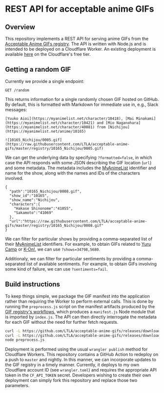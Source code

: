 # REST API for acceptable anime GIFs

## Overview

This repository implements a REST API for serving anime GIFs from the [Acceptable Anime GIFs registry](https://github.com/LTLA/acceptable-anime-gifs).
The API is written with Node.js and is intended to be deployed on a Cloudflare Worker.
An existing deployment is available [here](https://anime-gifs.aaron-lun.workers.dev) on the Cloudflare's free tier.

## Getting a random GIF

Currently we provide a single endpoint:

```
GET /random
```

This returns information for a single randomly chosen GIF hosted on GitHub.
By default, this is formatted with Markdown for immediate use in, e.g., Slack messages:

```
[Yuuko Aioi](https://myanimelist.net/character/10418), [Mai Minakami](https://myanimelist.net/character/10421) and [Mio Naganohara](https://myanimelist.net/character/40081) from [Nichijou](https://myanimelist.net/anime/10165)

![10165_Nichijou/0005.gif](https://raw.githubusercontent.com/LTLA/acceptable-anime-gifs/master/registry/10165_Nichijou/0005.gif)
```

We can get the underlying data by specifying `?formatted=false`, in which case the API responds with some JSON describing the GIF location (`url`) and some metadata.
The metadata includes the [MyAnimeList](https://myanimelist.net) identifier and name for the show, along with the names and IDs of the characters involved.

```
{
  "path":"10165_Nichijou/0008.gif",
  "show_id":"10165",
  "show_name":"Nichijou",
  "characters":{
    "Hakase Shinonome":"41055",
    "Sakamoto":"41069"
  },
  "url":"https://raw.githubusercontent.com/LTLA/acceptable-anime-gifs/master/registry/10165_Nichijou/0008.gif"
}
```

We can filter for particular shows by providing a comma-separated list of their [MyAnimeList](https://myanimelist.net) identifiers.
For example, to obtain GIFs related to [Yuru Camp](https://myanimelist.net/anime/34798) or [K-On!](https://myanimelist.net/anime/5680), we can use `?shows=34798,5680`.

Additionaly, we can filter for particular sentiments by providing a comma-separated list of available sentiments.
For example, to obtain GIFs involving some kind of failure, we can use `?sentiments=fail`.

## Build instructions

To keep things simple, we package the GIF manifest into the application rather than requiring the Worker to perform external calls.
This is done by running the `preprocess.js` script on the manifest artifacts produced by the [GIF registry's workflows](https://github.com/LTLA/acceptable-anime-gifs/actions),
which produces a `manifest.js` Node module that is imported by `index.js`.
The API can then directly interrogate the metadata for each GIF without the need for further fetch requests.

```sh
curl -L https://github.com/LTLA/acceptable-anime-gifs/releases/download/latest/gifs.json > gifs.json
curl -L https://github.com/LTLA/acceptable-anime-gifs/releases/download/latest/shows.json > shows.json
node preprocess.js
```

Deployment is performed using the usual `wrangler publish` method for Cloudflare Workers.
This repository contains a GitHub Action to redeploy on a push to `master` and nightly.
In this manner, we can incorporate updates to the GIF registry in a timely manner.
Currently, it deploys to my own Cloudflare account ID (see `wrangler.toml`) and requires the appropriate API token in the `CF_API_TOKEN` secret.
Developers wishing to create their own deployment can simply fork this repository and replace those two parameters.
